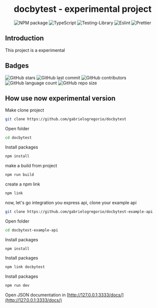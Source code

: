 <div align="center">

# docbytest - experimental project

![NPM package](https://img.shields.io/badge/npm-CB3837?style=for-the-badge&logo=npm&logoColor=white)
![TypeScript](https://img.shields.io/badge/typescript-%23007ACC.svg?style=for-the-badge&logo=typescript&logoColor=white)
![Testing-Library](https://img.shields.io/badge/-TestingLibrary-%23E33332?style=for-the-badge&logo=testing-library&logoColor=white)
![Eslint](https://img.shields.io/badge/eslint-3A33D1?style=for-the-badge&logo=eslint&logoColor=white)
![Prettier](https://img.shields.io/badge/prettier-1A2C34?style=for-the-badge&logo=prettier&logoColor=F7BA3E)

</div>

## Introduction
This project is a experimental

## Badges

![GitHub stars](https://img.shields.io/github/stars/gabrielogregorio/docbytest)
![GitHub last commit](https://img.shields.io/github/last-commit/gabrielogregorio/docbytest?style=flat-square)
![GitHub contributors](https://img.shields.io/github/contributors/gabrielogregorio/docbytest)
![GitHub language count](https://img.shields.io/github/languages/count/gabrielogregorio/docbytest)
![GitHub repo size](https://img.shields.io/github/repo-size/gabrielogregorio/docbytest)

## How use now experimental version
Make clone project
```bash
git clone https://github.com/gabrielogregorio/docbytest
```

Open folder
```bash
cd docbytest
```

Install packages
```bash
npm install
```

make a build from project
```bash
npm run build
```

create a npm link
```bash
npm link
```

now, let's go integration you express api, clone your example api
```bash
git clone https://github.com/gabrielogregorio/docbytest-example-api
```

Open folder
```bash
cd docbytest-example-api
```

Install packages
```bash
npm install
```

Install packages
```bash
npm link docbytest
```

Install packages
```bash
npm run dev
```

Open JSON documentation in [http://127.0.0.1:3333/docs/](http://127.0.0.1:3333/docs/)
